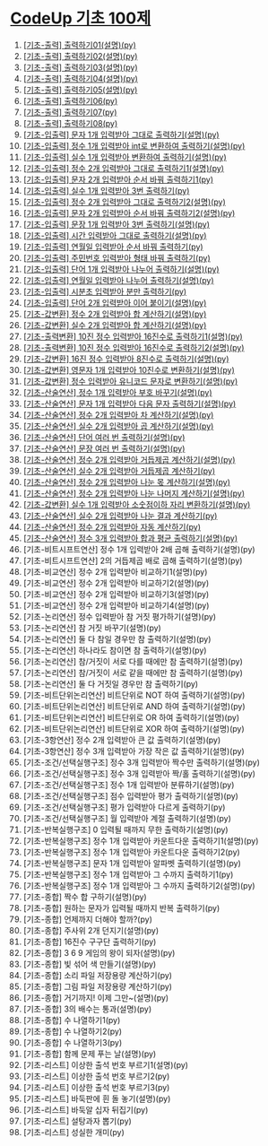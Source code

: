 # [CodeUp 기초 100제](https://codeup.kr/problemset.php?page=21)

01. [[기초-출력] 출력하기01(설명)(py)](https://github.com/hrjin0308/PythonStudy/blob/master/Basic100/Basic01.ipynb)
02. [[기초-출력] 출력하기02(설명)(py)](https://github.com/hrjin0308/PythonStudy/blob/master/Basic100/Basic02.ipynb)
03. [[기초-출력] 출력하기03(설명)(py)](https://github.com/hrjin0308/PythonStudy/blob/master/Basic100/Basic03.ipynb)
04. [[기초-출력] 출력하기04(설명)(py)](https://github.com/hrjin0308/PythonStudy/blob/master/Basic100/Basic04.ipynb)
05. [[기초-출력] 출력하기05(설명)(py)](https://github.com/hrjin0308/PythonStudy/blob/master/Basic100/Basic05.ipynb)
06. [[기초-출력] 출력하기06(py)](https://github.com/hrjin0308/PythonStudy/blob/master/Basic100/Basic06.ipynb)
07. [[기초-출력] 출력하기07(py)](https://github.com/hrjin0308/PythonStudy/blob/master/Basic100/Basic07.ipynb)
08. [[기초-출력] 출력하기08(py)](https://github.com/hrjin0308/PythonStudy/blob/master/Basic100/Basic08.ipynb)
09. [[기초-입출력] 문자 1개 입력받아 그대로 출력하기(설명)(py)](https://github.com/hrjin0308/PythonStudy/blob/master/Basic100/Basic09.ipynb)
10. [[기초-입출력] 정수 1개 입력받아 int로 변환하여 출력하기(설명)(py)](https://github.com/hrjin0308/PythonStudy/blob/master/Basic100/Basic10.ipynb)
11. [[기초-입출력] 실수 1개 입력받아 변환하여 출력하기(설명)(py)](https://github.com/hrjin0308/PythonStudy/blob/master/Basic100/Basic11.ipynb)
12. [[기초-입출력] 정수 2개 입력받아 그대로 출력하기1(설명)(py)](https://github.com/hrjin0308/PythonStudy/blob/master/Basic100/Basic12.ipynb)
13. [[기초-입출력] 문자 2개 입력받아 순서 바꿔 출력하기1(py)](https://github.com/hrjin0308/PythonStudy/blob/master/Basic100/Basic13.ipynb)
14. [[기초-입출력] 실수 1개 입력받아 3번 출력하기(py)](https://github.com/hrjin0308/PythonStudy/blob/master/Basic100/Basic14.ipynb)
15. [[기초-입출력] 정수 2개 입력받아 그대로 출력하기2(설명)(py)](https://github.com/hrjin0308/PythonStudy/blob/master/Basic100/Basic15.ipynb)
16. [[기초-입출력] 문자 2개 입력받아 순서 바꿔 출력하기2(설명)(py)](https://github.com/hrjin0308/PythonStudy/blob/master/Basic100/Basic16.ipynb)
17. [[기초-입출력] 문장 1개 입력받아 3번 출력하기(설명)(py)](https://github.com/hrjin0308/PythonStudy/blob/master/Basic100/Basic17.ipynb)
18. [[기초-입출력] 시간 입력받아 그대로 출력하기(설명)(py)](https://github.com/hrjin0308/PythonStudy/blob/master/Basic100/Basic18.ipynb)
19. [[기초-입출력] 연월일 입력받아 순서 바꿔 출력하기(py)](https://github.com/hrjin0308/PythonStudy/blob/master/Basic100/Basic19.ipynb)
20. [[기초-입출력] 주민번호 입력받아 형태 바꿔 출력하기(py)](https://github.com/hrjin0308/PythonStudy/blob/master/Basic100/Basic20.ipynb)
21. [[기초-입출력] 단어 1개 입력받아 나누어 출력하기(설명)(py)](https://github.com/hrjin0308/PythonStudy/blob/master/Basic100/Basic21.ipynb)
22. [[기초-입출력] 연월일 입력받아 나누어 출력하기(설명)(py)](https://github.com/hrjin0308/PythonStudy/blob/master/Basic100/Basic22.ipynb)
23. [[기초-입출력] 시분초 입력받아 분만 출력하기(py)](https://github.com/hrjin0308/PythonStudy/blob/master/Basic100/Basic23.ipynb)
24. [[기초-입출력] 단어 2개 입력받아 이어 붙이기(설명)(py)](https://github.com/hrjin0308/PythonStudy/blob/master/Basic100/Basic24.ipynb)
25. [[기초-값변환] 정수 2개 입력받아 합 계산하기(설명)(py)](https://github.com/hrjin0308/PythonStudy/blob/master/Basic100/Basic25.ipynb)
26. [[기초-값변환] 실수 2개 입력받아 합 계산하기(설명)(py)](https://github.com/hrjin0308/PythonStudy/blob/master/Basic100/Basic26.ipynb)
27. [[기초-출력변환] 10진 정수 입력받아 16진수로 출력하기1(설명)(py)](https://github.com/hrjin0308/PythonStudy/blob/master/Basic100/Basic27.ipynb)
28. [[기초-출력변환] 10진 정수 입력받아 16진수로 출력하기2(설명)(py)](https://github.com/hrjin0308/PythonStudy/blob/master/Basic100/Basic28.ipynb)
29. [[기초-값변환] 16진 정수 입력받아 8진수로 출력하기(설명)(py)](https://github.com/hrjin0308/PythonStudy/blob/master/Basic100/Basic29.ipynb)
30. [[기초-값변환] 영문자 1개 입력받아 10진수로 변환하기(설명)(py)](https://github.com/hrjin0308/PythonStudy/blob/master/Basic100/Basic30.ipynb)
31. [[기초-값변환] 정수 입력받아 유니코드 문자로 변환하기(설명)(py)](https://github.com/hrjin0308/PythonStudy/blob/master/Basic100/Basic31.ipynb)
32. [[기초-산술연산] 정수 1개 입력받아 부호 바꾸기(설명)(py)](https://github.com/hrjin0308/PythonStudy/blob/master/Basic100/Basic32.ipynb)
33. [[기초-산술연산] 문자 1개 입력받아 다음 문자 출력하기(설명)(py)](https://github.com/hrjin0308/PythonStudy/blob/master/Basic100/Basic33.ipynb)
34. [[기초-산술연산] 정수 2개 입력받아 차 계산하기(설명)(py)](https://github.com/hrjin0308/PythonStudy/blob/master/Basic100/Basic34.ipynb)
35. [[기초-산술연산] 실수 2개 입력받아 곱 계산하기(설명)(py)](https://github.com/hrjin0308/PythonStudy/blob/master/Basic100/Basic35.ipynb)
36. [[기초-산술연산] 단어 여러 번 출력하기(설명)(py)](https://github.com/hrjin0308/PythonStudy/blob/master/Basic100/Basic36.ipynb)
37. [[기초-산술연산] 문장 여러 번 출력하기(설명)(py)](https://github.com/hrjin0308/PythonStudy/blob/master/Basic100/Basic37.ipynb)
38. [[기초-산술연산] 정수 2개 입력받아 거듭제곱 계산하기(설명)(py)](https://github.com/hrjin0308/PythonStudy/blob/master/Basic100/Basic38.ipynb)
39. [[기초-산술연산] 실수 2개 입력받아 거듭제곱 계산하기(py)](https://github.com/hrjin0308/PythonStudy/blob/master/Basic100/Basic39.ipynb)
40. [[기초-산술연산] 정수 2개 입력받아 나눈 몫 계산하기(설명)(py)](https://github.com/hrjin0308/PythonStudy/blob/master/Basic100/Basic40.ipynb)
41. [[기초-산술연산] 정수 2개 입력받아 나눈 나머지 계산하기(설명)(py)](https://github.com/hrjin0308/PythonStudy/blob/master/Basic100/Basic41.ipynb)
42. [[기초-값변환] 실수 1개 입력받아 소숫점이하 자리 변환하기(설명)(py)](https://github.com/hrjin0308/PythonStudy/blob/master/Basic100/Basic42.ipynb)
43. [[기초-산술연산] 실수 2개 입력받아 나눈 결과 계산하기(py)](https://github.com/hrjin0308/PythonStudy/blob/master/Basic100/Basic43.ipynb)
44. [[기초-산술연산] 정수 2개 입력받아 자동 계산하기(py)](https://github.com/hrjin0308/PythonStudy/blob/master/Basic100/Basic44.ipynb)
45. [[기초-산술연산] 정수 3개 입력받아 합과 평균 출력하기(설명)(py)](https://github.com/hrjin0308/PythonStudy/blob/master/Basic100/Basic45.ipynb)
46. [기초-비트시프트연산] 정수 1개 입력받아 2배 곱해 출력하기(설명)(py)
47. [기초-비트시프트연산] 2의 거듭제곱 배로 곱해 출력하기(설명)(py)
48. [기초-비교연산] 정수 2개 입력받아 비교하기1(설명)(py)
49. [기초-비교연산] 정수 2개 입력받아 비교하기2(설명)(py)
50. [기초-비교연산] 정수 2개 입력받아 비교하기3(설명)(py)
51. [기초-비교연산] 정수 2개 입력받아 비교하기4(설명)(py)
52. [기초-논리연산] 정수 입력받아 참 거짓 평가하기(설명)(py)
53. [기초-논리연산] 참 거짓 바꾸기(설명)(py)
54. [기초-논리연산] 둘 다 참일 경우만 참 출력하기(설명)(py)
55. [기초-논리연산] 하나라도 참이면 참 출력하기(설명)(py)
56. [기초-논리연산] 참/거짓이 서로 다를 때에만 참 출력하기(설명)(py)
57. [기초-논리연산] 참/거짓이 서로 같을 때에만 참 출력하기(설명)(py)
58. [기초-논리연산] 둘 다 거짓일 경우만 참 출력하기(py)
59. [기초-비트단위논리연산] 비트단위로 NOT 하여 출력하기(설명)(py)
60. [기초-비트단위논리연산] 비트단위로 AND 하여 출력하기(설명)(py)
61. [기초-비트단위논리연산] 비트단위로 OR 하여 출력하기(설명)(py)
62. [기초-비트단위논리연산] 비트단위로 XOR 하여 출력하기(설명)(py)
63. [기초-3항연산] 정수 2개 입력받아 큰 값 출력하기(설명)(py)
64. [기초-3항연산] 정수 3개 입력받아 가장 작은 값 출력하기(설명)(py)
65. [기초-조건/선택실행구조] 정수 3개 입력받아 짝수만 출력하기(설명)(py)
66. [기초-조건/선택실행구조] 정수 3개 입력받아 짝/홀 출력하기(설명)(py)
67. [기초-조건/선택실행구조] 정수 1개 입력받아 분류하기(설명)(py)
68. [기초-조건/선택실행구조] 점수 입력받아 평가 출력하기(설명)(py)
69. [기초-조건/선택실행구조] 평가 입력받아 다르게 출력하기(py)
70. [기초-조건/선택실행구조] 월 입력받아 계절 출력하기(설명)(py)
71. [기초-반복실행구조] 0 입력될 때까지 무한 출력하기(설명)(py)
72. [기초-반복실행구조] 정수 1개 입력받아 카운트다운 출력하기1(설명)(py)
73. [기초-반복실행구조] 정수 1개 입력받아 카운트다운 출력하기2(py)
74. [기초-반복실행구조] 문자 1개 입력받아 알파벳 출력하기(설명)(py)
75. [기초-반복실행구조] 정수 1개 입력받아 그 수까지 출력하기1(py)
76. [기초-반복실행구조] 정수 1개 입력받아 그 수까지 출력하기2(설명)(py)
77. [기초-종합] 짝수 합 구하기(설명)(py)
78. [기초-종합] 원하는 문자가 입력될 때까지 반복 출력하기(py)
79. [기초-종합] 언제까지 더해야 할까?(py)
80. [기초-종합] 주사위 2개 던지기(설명)(py)
81. [기초-종합] 16진수 구구단 출력하기(py)
82. [기초-종합] 3 6 9 게임의 왕이 되자(설명)(py)
83. [기초-종합] 빛 섞어 색 만들기(설명)(py)
84. [기초-종합] 소리 파일 저장용량 계산하기(py)
85. [기초-종합] 그림 파일 저장용량 계산하기(py)
86. [기초-종합] 거기까지! 이제 그만~(설명)(py)
87. [기초-종합] 3의 배수는 통과(설명)(py)
88. [기초-종합] 수 나열하기1(py)
89. [기초-종합] 수 나열하기2(py)
90. [기초-종합] 수 나열하기3(py)
91. [기초-종합] 함께 문제 푸는 날(설명)(py)
92. [기초-리스트] 이상한 출석 번호 부르기1(설명)(py)
93. [기초-리스트] 이상한 출석 번호 부르기2(py)
94. [기초-리스트] 이상한 출석 번호 부르기3(py)
95. [기초-리스트] 바둑판에 흰 돌 놓기(설명)(py)
96. [기초-리스트] 바둑알 십자 뒤집기(py)
97. [기초-리스트] 설탕과자 뽑기(py)
98. [기초-리스트] 성실한 개미(py)